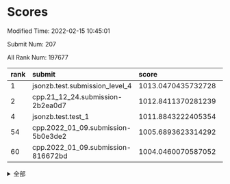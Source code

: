 # Scores

Modified Time: 2022-02-15 10:45:01

Submit Num: 207

All Rank Num: 197677

| rank |               submit               |       score        |       sigma        | pk_num |
| :--- | :--------------------------------- | :----------------- | :----------------- | :----- |
| 1    | jsonzb.test.submission_level_4     | 1013.0470435732728 | 0.8239807882819911 | 3821   |
| 2    | cpp.21_12_24.submission-2b2ea0d7   | 1012.8411370281239 | 0.8181673307414266 | 3820   |
| 4    | jsonzb.test.test_1                 | 1011.8843222405354 | 0.7918912552954562 | 3820   |
| 54   | cpp.2022_01_09.submission-5b0e3de2 | 1005.6893623314292 | 0.7247207507090416 | 3816   |
| 60   | cpp.2022_01_09.submission-816672bd | 1004.0460070587052 | 0.7144571122474755 | 3815   |


<details>
<summary>全部</summary>

| rank |                 submit                 |       score        |       sigma        | pk_num |
| :--- | :------------------------------------- | :----------------- | :----------------- | :----- |
| 1    | jsonzb.test.submission_level_4         | 1013.0470435732728 | 0.8239807882819911 | 3821   |
| 2    | cpp.21_12_24.submission-2b2ea0d7       | 1012.8411370281239 | 0.8181673307414266 | 3820   |
| 3    | gobigger.level_3.submission_level_3_20 | 1012.4698464018593 | 0.7845083196047953 | 3819   |
| 4    | jsonzb.test.test_1                     | 1011.8843222405354 | 0.7918912552954562 | 3820   |
| 5    | gobigger.level_3.submission_level_3_4  | 1011.2505507356642 | 0.7735547086666904 | 3821   |
| 6    | gobigger.level_3.submission_level_3_8  | 1010.9535608297541 | 0.7775052094373556 | 3817   |
| 7    | gobigger.level_3.submission_level_3_40 | 1010.919634128476  | 0.7633609608453615 | 3821   |
| 8    | gobigger.level_3.submission_level_3_23 | 1010.8602882605652 | 0.7622292733503828 | 3816   |
| 9    | gobigger.level_3.submission_level_3_12 | 1010.8015274667563 | 0.7667910952869899 | 3821   |
| 10   | gobigger.level_3.submission_level_3_13 | 1010.7805924476919 | 0.769732936829835  | 3822   |
| 11   | gobigger.level_3.submission_level_3_37 | 1010.7728164553056 | 0.7968236697953076 | 3816   |
| 12   | gobigger.level_3.submission_level_3_44 | 1010.7280673823706 | 0.7567483781548777 | 3822   |
| 13   | gobigger.level_3.submission_level_3_38 | 1010.6697981711823 | 0.7741662300087725 | 3824   |
| 14   | gobigger.level_3.submission_level_3_24 | 1010.4474767275314 | 0.7514766742391706 | 3821   |
| 15   | gobigger.level_3.submission_level_3_29 | 1010.4118772386543 | 0.7579409426794945 | 3820   |
| 16   | gobigger.level_3.submission_level_3_22 | 1010.3963342161676 | 0.7696558049412675 | 3816   |
| 17   | gobigger.level_3.submission_level_3_9  | 1010.3677315141431 | 0.7668552986582496 | 3821   |
| 18   | gobigger.level_3.submission_level_3_11 | 1010.3275123446095 | 0.7800129523820235 | 3825   |
| 19   | gobigger.level_3.submission_level_3_39 | 1010.1638202697532 | 0.7320284299341933 | 3820   |
| 20   | gobigger.level_3.submission_level_3_49 | 1010.1299522758018 | 0.7729807066572093 | 3825   |
| 21   | gobigger.level_3.submission_level_3_17 | 1010.1125308219396 | 0.7742184860400856 | 3819   |
| 22   | gobigger.level_3.submission_level_3_0  | 1010.0925272895031 | 0.7614640267513844 | 3821   |
| 23   | gobigger.level_3.submission_level_3_1  | 1010.083635807551  | 0.7444092038577709 | 3818   |
| 24   | gobigger.level_3.submission_level_3_10 | 1010.028756731777  | 0.750277653010676  | 3826   |
| 25   | gobigger.level_3.submission_level_3_48 | 1010.0195417638744 | 0.7526620726299565 | 3821   |
| 26   | gobigger.level_3.submission_level_3_34 | 1010.0032984368875 | 0.7564137822773498 | 3818   |
| 27   | gobigger.level_3.submission_level_3_14 | 1010.0006985871395 | 0.7842626636323506 | 3822   |
| 28   | gobigger.level_3.submission_level_3_35 | 1009.967597361633  | 0.7723635220710364 | 3818   |
| 29   | gobigger.level_3.submission_level_3_26 | 1009.8855176983628 | 0.7433327250327539 | 3816   |
| 30   | gobigger.level_3.submission_level_3_5  | 1009.8517931131446 | 0.7522326466251903 | 3816   |
| 31   | gobigger.level_3.submission_level_3_19 | 1009.8498433367873 | 0.750106302499075  | 3821   |
| 32   | gobigger.level_3.submission_level_3_2  | 1009.842198398649  | 0.7583474679761987 | 3819   |
| 33   | gobigger.level_3.submission_level_3_28 | 1009.7852232510622 | 0.755480107751335  | 3826   |
| 34   | gobigger.level_3.submission_level_3_41 | 1009.7600918057958 | 0.7646587496456703 | 3823   |
| 35   | gobigger.level_3.submission_level_3_47 | 1009.7538320040271 | 0.739964630277605  | 3825   |
| 36   | gobigger.level_3.submission_level_3_30 | 1009.5769492324387 | 0.7400486610509333 | 3823   |
| 37   | gobigger.level_3.submission_level_3_32 | 1009.4817670591515 | 0.7359768418188724 | 3823   |
| 38   | gobigger.level_3.submission_level_3_3  | 1009.4178197300627 | 0.7485541000345556 | 3820   |
| 39   | gobigger.level_3.submission_level_3_18 | 1009.3809111475196 | 0.7460858776437425 | 3819   |
| 40   | gobigger.level_3.submission_level_3_43 | 1009.3315396282785 | 0.749051465644186  | 3822   |
| 41   | gobigger.level_3.submission_level_3_25 | 1009.2466777916893 | 0.7523599898409068 | 3817   |
| 42   | gobigger.level_3.submission_level_3_45 | 1009.2264203199928 | 0.7555173735051212 | 3818   |
| 43   | gobigger.level_3.submission_level_3_33 | 1009.2002198589984 | 0.7562667123416111 | 3819   |
| 44   | gobigger.level_3.submission_level_3_36 | 1009.0719107815451 | 0.7475008957278654 | 3824   |
| 45   | gobigger.level_3.submission_level_3_42 | 1009.0331482790499 | 0.7465434804917633 | 3824   |
| 46   | gobigger.level_3.submission_level_3_27 | 1008.995709268953  | 0.7663954123096043 | 3822   |
| 47   | gobigger.level_3.submission_level_3_21 | 1008.8626789106952 | 0.7218482674277469 | 3815   |
| 48   | gobigger.level_3.submission_level_3_31 | 1008.7535820431445 | 0.7346829047966286 | 3812   |
| 49   | gobigger.level_3.submission_level_3_6  | 1008.6826333228108 | 0.7550023028872161 | 3823   |
| 50   | gobigger.level_3.submission_level_3_7  | 1008.6367558424007 | 0.7466293946885114 | 3819   |
| 51   | gobigger.level_3.submission_level_3_15 | 1008.5116975985858 | 0.7304637582295216 | 3825   |
| 52   | gobigger.level_3.submission_level_3_46 | 1008.4853469275118 | 0.751912641144617  | 3823   |
| 53   | gobigger.level_3.submission_level_3_16 | 1008.4677455348523 | 0.7459609427175866 | 3821   |
| 54   | cpp.2022_01_09.submission-5b0e3de2     | 1005.6893623314292 | 0.7247207507090416 | 3816   |
| 55   | gobigger.level_1.submission_level_1_22 | 1004.8806221716466 | 0.7265832253537536 | 3823   |
| 56   | gobigger.level_1.submission_level_1_21 | 1004.5745751396361 | 0.728050038699305  | 3821   |
| 57   | gobigger.level_1.submission_level_1_29 | 1004.4798680051158 | 0.7162723075432568 | 3820   |
| 58   | gobigger.level_1.submission_level_1_44 | 1004.441340158704  | 0.7228072703755769 | 3822   |
| 59   | gobigger.level_1.submission_level_1_33 | 1004.2915838126776 | 0.7232834367592728 | 3825   |
| 60   | cpp.2022_01_09.submission-816672bd     | 1004.0460070587052 | 0.7144571122474755 | 3815   |
| 61   | gobigger.level_1.submission_level_1_34 | 1003.997669926101  | 0.7095447485612743 | 3816   |
| 62   | gobigger.level_1.submission_level_1_11 | 1003.9921075138928 | 0.7233290480211975 | 3810   |
| 63   | gobigger.level_1.submission_level_1_25 | 1003.8562752957213 | 0.7233374830892014 | 3822   |
| 64   | gobigger.level_1.submission_level_1_45 | 1003.8236483481867 | 0.7221395911902848 | 3821   |
| 65   | gobigger.level_1.submission_level_1_26 | 1003.7327510327294 | 0.7142688096267839 | 3821   |
| 66   | gobigger.level_1.submission_level_1_39 | 1003.7310838383694 | 0.716069620414741  | 3814   |
| 67   | gobigger.level_1.submission_level_1_23 | 1003.7242423619155 | 0.7144840510455823 | 3827   |
| 68   | gobigger.level_1.submission_level_1_38 | 1003.6647362642801 | 0.725111337389795  | 3822   |
| 69   | gobigger.level_1.submission_level_1_31 | 1003.6533285773564 | 0.722340676201728  | 3818   |
| 70   | gobigger.level_1.submission_level_1_17 | 1003.6252266320446 | 0.7107533422518004 | 3823   |
| 71   | gobigger.level_1.submission_level_1_41 | 1003.5902919602032 | 0.7231243452532509 | 3820   |
| 72   | gobigger.level_1.submission_level_1_14 | 1003.5327784774406 | 0.7242245623182896 | 3820   |
| 73   | gobigger.level_1.submission_level_1_0  | 1003.4172192442062 | 0.7208115818516779 | 3818   |
| 74   | gobigger.level_1.submission_level_1_10 | 1003.4005162611755 | 0.7052754313720043 | 3823   |
| 75   | gobigger.level_1.submission_level_1_12 | 1003.3809727171498 | 0.7064622049221502 | 3821   |
| 76   | gobigger.level_1.submission_level_1_3  | 1003.3084839593542 | 0.7079963640934899 | 3818   |
| 77   | gobigger.level_1.submission_level_1_9  | 1003.2451438600149 | 0.7146848760075699 | 3816   |
| 78   | gobigger.level_1.submission_level_1_13 | 1003.2347019844108 | 0.7133192293781739 | 3824   |
| 79   | gobigger.level_1.submission_level_1_43 | 1003.2203384388924 | 0.7242712767167331 | 3820   |
| 80   | gobigger.level_1.submission_level_1_1  | 1003.2112328949474 | 0.7139162209104994 | 3820   |
| 81   | gobigger.level_1.submission_level_1_28 | 1003.1993348683392 | 0.7185073956894137 | 3818   |
| 82   | gobigger.level_1.submission_level_1_5  | 1003.1650093443511 | 0.7000916811252569 | 3818   |
| 83   | gobigger.level_1.submission_level_1_18 | 1003.1511162769389 | 0.714293207141876  | 3821   |
| 84   | gobigger.level_1.submission_level_1_40 | 1003.1419701711359 | 0.7211142105880117 | 3819   |
| 85   | gobigger.level_1.submission_level_1_48 | 1003.115688567207  | 0.7053307778879332 | 3821   |
| 86   | gobigger.level_1.submission_level_1_35 | 1003.0393615983338 | 0.719570598352879  | 3818   |
| 87   | gobigger.level_1.submission_level_1_32 | 1002.9949839469076 | 0.713825047350221  | 3819   |
| 88   | gobigger.level_1.submission_level_1_46 | 1002.9410205011101 | 0.7079137813879753 | 3816   |
| 89   | gobigger.level_1.submission_level_1_16 | 1002.8719487593766 | 0.7081778833368473 | 3818   |
| 90   | gobigger.level_1.submission_level_1_27 | 1002.868262081163  | 0.7099943426440276 | 3817   |
| 91   | gobigger.level_1.submission_level_1_49 | 1002.8170725898744 | 0.7233709569407235 | 3821   |
| 92   | gobigger.level_1.submission_level_1_8  | 1002.8166513718261 | 0.711494569095073  | 3820   |
| 93   | gobigger.level_1.submission_level_1_20 | 1002.6484029254052 | 0.72069644755803   | 3818   |
| 94   | gobigger.level_1.submission_level_1_19 | 1002.6259845502543 | 0.7121438721573294 | 3816   |
| 95   | gobigger.level_1.submission_level_1_47 | 1002.6248589480334 | 0.7081295942416407 | 3820   |
| 96   | gobigger.level_1.submission_level_1_24 | 1002.595180578567  | 0.7139204212018397 | 3819   |
| 97   | gobigger.level_1.submission_level_1_36 | 1002.5213288663927 | 0.7139203575884341 | 3816   |
| 98   | gobigger.level_1.submission_level_1_15 | 1002.4495850285896 | 0.720580179289096  | 3819   |
| 99   | gobigger.level_1.submission_level_1_37 | 1002.370264906339  | 0.724208699110421  | 3820   |
| 100  | gobigger.level_1.submission_level_1_30 | 1002.3686064871474 | 0.7193256248460328 | 3823   |
| 101  | gobigger.level_1.submission_level_1_4  | 1002.2050157046814 | 0.7132008205128137 | 3819   |
| 102  | gobigger.level_1.submission_level_1_7  | 1002.1045051369034 | 0.7128261051394631 | 3823   |
| 103  | gobigger.level_1.submission_level_1_42 | 1002.035887899058  | 0.7100865369291652 | 3825   |
| 104  | gobigger.level_1.submission_level_1_6  | 1001.3061258052822 | 0.7204769077342343 | 3822   |
| 105  | gobigger.level_1.submission_level_1_2  | 1001.230418400568  | 0.7043327524539724 | 3817   |
| 106  | gobigger.random.submission_random_0    | 997.9401827253804  | 0.7168515372535724 | 3821   |
| 107  | gobigger.random.submission_random_47   | 997.2263600745429  | 0.6971589665288285 | 3825   |
| 108  | gobigger.random.submission_random_12   | 997.048840941426   | 0.7115697205973217 | 3817   |
| 109  | gobigger.random.submission_random_42   | 996.8543264140077  | 0.7163401455522904 | 3823   |
| 110  | gobigger.random.submission_random_28   | 996.8055690839435  | 0.7128146704311916 | 3818   |
| 111  | gobigger.random.submission_random_15   | 996.8027699867756  | 0.7184844753503987 | 3816   |
| 112  | gobigger.random.submission_random_17   | 996.8023269427204  | 0.705377324330949  | 3826   |
| 113  | gobigger.random.submission_random_29   | 996.7877552912286  | 0.6955831201266014 | 3819   |
| 114  | gobigger.random.submission_random_48   | 996.7724284727464  | 0.7090197296407109 | 3822   |
| 115  | gobigger.random.submission_random_34   | 996.726528052597   | 0.6990876852563118 | 3825   |
| 116  | gobigger.random.submission_random_21   | 996.6068130194382  | 0.7117790182084321 | 3817   |
| 117  | gobigger.random.submission_random_44   | 996.5523391699198  | 0.7118605818676844 | 3819   |
| 118  | gobigger.random.submission_random_43   | 996.45763637135    | 0.707471709728619  | 3820   |
| 119  | gobigger.random.submission_random_38   | 996.4393082260789  | 0.7110610349417172 | 3823   |
| 120  | gobigger.random.submission_random_31   | 996.3905838407761  | 0.7169000967224187 | 3818   |
| 121  | gobigger.random.submission_random_39   | 996.3873834877431  | 0.7167252907679046 | 3820   |
| 122  | gobigger.random.submission_random_18   | 996.3281813729691  | 0.704307312221813  | 3820   |
| 123  | gobigger.random.submission_random_11   | 996.257026338443   | 0.7298308184324761 | 3820   |
| 124  | gobigger.random.submission_random_2    | 996.2384081853445  | 0.7172252577391834 | 3824   |
| 125  | gobigger.random.submission_random_25   | 996.1954538230032  | 0.7107777538330693 | 3818   |
| 126  | gobigger.random.submission_random_19   | 996.1848569888123  | 0.7137908364424796 | 3820   |
| 127  | gobigger.random.submission_random_49   | 996.1600403709575  | 0.7038270030493053 | 3817   |
| 128  | gobigger.random.submission_random_30   | 996.0697334163368  | 0.6990612653943045 | 3826   |
| 129  | gobigger.random.submission_random_6    | 996.0693825945361  | 0.7119190118562545 | 3822   |
| 130  | gobigger.random.submission_random_7    | 996.0668629431784  | 0.7108544386673266 | 3826   |
| 131  | gobigger.random.submission_random_46   | 996.041392169432   | 0.7123490308100212 | 3819   |
| 132  | gobigger.random.submission_random_13   | 996.0106680963546  | 0.7120101986677736 | 3815   |
| 133  | gobigger.random.submission_random_8    | 995.9557297688331  | 0.7144152716259886 | 3822   |
| 134  | gobigger.random.submission_random_26   | 995.9366641846816  | 0.7215709786131925 | 3823   |
| 135  | gobigger.random.submission_random_3    | 995.8923970395523  | 0.7024301212247889 | 3817   |
| 136  | gobigger.random.submission_random_32   | 995.8766242265981  | 0.6963673620642067 | 3818   |
| 137  | gobigger.random.submission_random_36   | 995.8747399723553  | 0.7064201307010856 | 3819   |
| 138  | gobigger.random.submission_random_1    | 995.8492428538304  | 0.712734075058491  | 3820   |
| 139  | gobigger.random.submission_random_27   | 995.8307969449269  | 0.7152778115671798 | 3826   |
| 140  | gobigger.random.submission_random_14   | 995.7819264162056  | 0.7259192627812451 | 3816   |
| 141  | gobigger.random.submission_random_35   | 995.7341132516626  | 0.7121938101414826 | 3821   |
| 142  | gobigger.random.submission_random_9    | 995.6367360837181  | 0.7229403690519595 | 3820   |
| 143  | gobigger.random.submission_random_10   | 995.6318194920185  | 0.7009345516356275 | 3822   |
| 144  | gobigger.random.submission_random_5    | 995.5889985435977  | 0.7057061461966739 | 3820   |
| 145  | gobigger.random.submission_random_24   | 995.5768258894605  | 0.7136851725141393 | 3819   |
| 146  | gobigger.random.submission_random_16   | 995.5631476980634  | 0.7063029309991841 | 3818   |
| 147  | gobigger.random.submission_random_40   | 995.5119377990784  | 0.7114412133095314 | 3819   |
| 148  | gobigger.random.submission_random_45   | 995.4874516582752  | 0.7091869399958716 | 3817   |
| 149  | gobigger.random.submission_random_37   | 995.4229760221592  | 0.7011236756833357 | 3815   |
| 150  | gobigger.random.submission_random_41   | 995.39927111099    | 0.7128556816580046 | 3823   |
| 151  | gobigger.random.submission_random_33   | 995.2833019900783  | 0.7098917470873579 | 3820   |
| 152  | gobigger.random.submission_random_20   | 995.1722039771375  | 0.7080858435324169 | 3824   |
| 153  | gobigger.random.submission_random_23   | 995.1484674642661  | 0.7212692733108177 | 3816   |
| 154  | gobigger.random.submission_random_4    | 994.7555511073957  | 0.7233921572827843 | 3816   |
| 155  | gobigger.random.submission_random_22   | 994.1842871116879  | 0.7183158410914738 | 3822   |
| 156  | gobigger.level_2.submission_level_2_5  | 993.9457731608742  | 0.7382500000766435 | 3822   |
| 157  | gobigger.level_2.submission_level_2_31 | 993.9065701758236  | 0.7227838984257081 | 3822   |
| 158  | gobigger.level_2.submission_level_2_14 | 993.8773635339567  | 0.7280185672533797 | 3813   |
| 159  | gobigger.level_2.submission_level_2_2  | 993.7216054372217  | 0.7160232795295056 | 3821   |
| 160  | gobigger.level_2.submission_level_2_34 | 993.5722073205367  | 0.726201383598295  | 3817   |
| 161  | gobigger.level_2.submission_level_2_21 | 993.5578011598172  | 0.7381293814414591 | 3818   |
| 162  | gobigger.level_2.submission_level_2_48 | 993.2391401537727  | 0.7445990262313765 | 3818   |
| 163  | gobigger.level_2.submission_level_2_6  | 993.0956085742689  | 0.7405121233039932 | 3820   |
| 164  | gobigger.level_2.submission_level_2_7  | 992.9400683389903  | 0.7246302172595271 | 3817   |
| 165  | gobigger.level_2.submission_level_2_39 | 992.7124705511046  | 0.7352963842073469 | 3818   |
| 166  | gobigger.level_2.submission_level_2_3  | 992.6517929566521  | 0.7382770402342468 | 3823   |
| 167  | gobigger.level_2.submission_level_2_1  | 992.5327626904905  | 0.744144623540549  | 3821   |
| 168  | gobigger.level_2.submission_level_2_33 | 992.382341289603   | 0.736562522371584  | 3822   |
| 169  | gobigger.level_2.submission_level_2_42 | 992.3784159466888  | 0.7508461935332676 | 3818   |
| 170  | gobigger.level_2.submission_level_2_18 | 992.3520370924937  | 0.7291843953294929 | 3820   |
| 171  | gobigger.level_2.submission_level_2_45 | 992.3193299573164  | 0.7240617057897312 | 3818   |
| 172  | gobigger.level_2.submission_level_2_38 | 992.3176080689541  | 0.7401982572927187 | 3818   |
| 173  | gobigger.level_2.submission_level_2_46 | 992.3057237406248  | 0.7461041615921166 | 3816   |
| 174  | gobigger.level_2.submission_level_2_36 | 992.2708095068546  | 0.7537155639583528 | 3816   |
| 175  | gobigger.level_2.submission_level_2_19 | 992.2535526896038  | 0.7279610307818267 | 3820   |
| 176  | gobigger.level_2.submission_level_2_4  | 992.2367095690305  | 0.7331747132499343 | 3822   |
| 177  | gobigger.level_2.submission_level_2_29 | 992.2270353267774  | 0.7459238505667598 | 3819   |
| 178  | gobigger.level_2.submission_level_2_23 | 992.2265769983619  | 0.7347908847645415 | 3820   |
| 179  | gobigger.level_2.submission_level_2_20 | 992.1641935339286  | 0.7498932361560292 | 3814   |
| 180  | gobigger.level_2.submission_level_2_37 | 992.1607800404942  | 0.7362079760124512 | 3819   |
| 181  | gobigger.level_2.submission_level_2_28 | 992.1491320191603  | 0.7512813906029389 | 3819   |
| 182  | gobigger.level_2.submission_level_2_47 | 992.1360449395228  | 0.7480204237610147 | 3821   |
| 183  | gobigger.level_2.submission_level_2_11 | 992.1189792369596  | 0.7485195440464414 | 3817   |
| 184  | gobigger.level_2.submission_level_2_24 | 992.043916678469   | 0.736797659138917  | 3819   |
| 185  | gobigger.level_2.submission_level_2_9  | 992.0238245971681  | 0.7325863096305264 | 3826   |
| 186  | gobigger.level_2.submission_level_2_40 | 991.964693015186   | 0.746152884073332  | 3820   |
| 187  | gobigger.level_2.submission_level_2_17 | 991.9634876738475  | 0.7541014550001881 | 3817   |
| 188  | gobigger.level_2.submission_level_2_8  | 991.8122611547972  | 0.7496299381169376 | 3821   |
| 189  | gobigger.level_2.submission_level_2_10 | 991.7930463582176  | 0.7421432132983834 | 3815   |
| 190  | gobigger.level_2.submission_level_2_27 | 991.7496533959538  | 0.7356525313574969 | 3820   |
| 191  | gobigger.level_2.submission_level_2_15 | 991.6427858811649  | 0.7390223045229776 | 3821   |
| 192  | gobigger.level_2.submission_level_2_32 | 991.6299487228184  | 0.7512189619937941 | 3819   |
| 193  | gobigger.level_2.submission_level_2_26 | 991.628357285877   | 0.7489038299279432 | 3824   |
| 194  | gobigger.level_2.submission_level_2_35 | 991.6152812573584  | 0.7688607658142009 | 3818   |
| 195  | gobigger.level_2.submission_level_2_44 | 991.6038508636549  | 0.7674212714192241 | 3819   |
| 196  | gobigger.level_2.submission_level_2_13 | 991.4953388285074  | 0.7551432347751402 | 3821   |
| 197  | gobigger.level_2.submission_level_2_22 | 991.4084025066757  | 0.7660138772885109 | 3818   |
| 198  | gobigger.level_2.submission_level_2_0  | 991.272712703979   | 0.7464878275568667 | 3820   |
| 199  | gobigger.level_2.submission_level_2_25 | 991.2117341655423  | 0.7810581553214508 | 3817   |
| 200  | gobigger.level_2.submission_level_2_30 | 991.1782502399882  | 0.7678265007365251 | 3818   |
| 201  | gobigger.level_2.submission_level_2_16 | 991.1425324964652  | 0.7581738728723377 | 3816   |
| 202  | gobigger.level_2.submission_level_2_43 | 990.9176828524297  | 0.7402637452884022 | 3819   |
| 203  | gobigger.level_2.submission_level_2_12 | 990.8389257503226  | 0.7752901873070452 | 3821   |
| 204  | gobigger.level_2.submission_level_2_49 | 990.3346604731495  | 0.7688924585241078 | 3821   |
| 205  | gobigger.level_2.submission_level_2_41 | 989.4996911768919  | 0.7937715167401378 | 3824   |
| 206  | gobigger.none.submission_none_0        | 977.3033179311137  | 1.4319894557134778 | 3818   |
| 207  | gobigger.none.submission_none_1        | 975.2841864708382  | 1.4096818865109126 | 3816   |

</details>